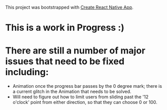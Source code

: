 This project was bootstrapped with [Create React Native App](https://github.com/react-community/create-react-native-app).

# This is a work in Progress :)

# There are still a number of major issues that need to be fixed including:

* Animation once the progress bar passes by the 0 degree mark; there is a current glitch in the Animation that needs to be solved.
* Will need to figure out how to limit users from sliding past the '12 o'clock' point from either direction, so that they can choose 0 or 100.
